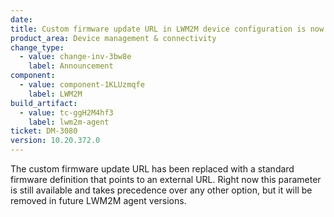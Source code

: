 ```yaml
---
date:
title: Custom firmware update URL in LWM2M device configuration is now deprecated
product_area: Device management & connectivity
change_type:
  - value: change-inv-3bw8e
    label: Announcement
component:
  - value: component-1KLUzmqfe
    label: LWM2M
build_artifact:
  - value: tc-ggH2M4hf3
    label: lwm2m-agent
ticket: DM-3080
version: 10.20.372.0
---
```

The custom firmware update URL has been replaced with a standard firmware definition that points to an external URL. Right now this parameter is still available and takes precedence over any other option, but it will be removed in future LWM2M agent versions.